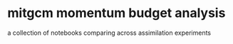# mitgcm momentum budget analysis

a collection of notebooks comparing across assimilation experiments 

